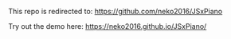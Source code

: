 This repo is redirected to: https://github.com/neko2016/JSxPiano

Try out the demo here: https://neko2016.github.io/JSxPiano/
